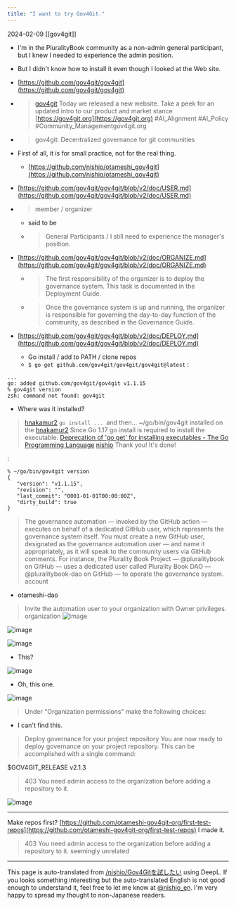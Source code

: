 ```yaml
---
title: "I want to try Gov4Git."
---
```


2024-02-09
[[gov4git]]
- I'm in the PluralityBook community as a non-admin general participant, but I knew I needed to experience the admin position.
- But I didn't know how to install it even though I looked at the Web site.
- [https://github.com/gov4git/gov4git](https://github.com/gov4git/gov4git)
- > [gov4git](https://twitter.com/gov4git/status/1755663386682269769) Today we released a new website. Take a peek for an updated intro to our product and market stance [https://gov4git.org](https://gov4git.org) #AI_Alignment #AI_Policy #Community_Managementgov4git.org
- >  gov4git: Decentralized governance for git communities

- First of all, it is for small practice, not for the real thing.
    - [https://github.com/nishio/otameshi_gov4git](https://github.com/nishio/otameshi_gov4git)

- [https://github.com/gov4git/gov4git/blob/v2/doc/USER.md](https://github.com/gov4git/gov4git/blob/v2/doc/USER.md)
- >  member / organizer
    - said to be
    - >  General Participants / I still need to experience the manager's position.
- [https://github.com/gov4git/gov4git/blob/v2/doc/ORGANIZE.md](https://github.com/gov4git/gov4git/blob/v2/doc/ORGANIZE.md)
    - > The first responsibility of the organizer is to deploy the governance system. This task is documented in the Deployment Guide.
    - >  Once the governance system is up and running, the organizer is responsible for governing the day-to-day function of the community, as described in the Governance Guide.

- [https://github.com/gov4git/gov4git/blob/v2/doc/DEPLOY.md](https://github.com/gov4git/gov4git/blob/v2/doc/DEPLOY.md)
    - Go install / add to PATH / clone repos
    - `$ go get github.com/gov4git/gov4git/gov4git@latest`
:

```
...
go: added github.com/gov4git/gov4git v1.1.15
% gov4git version
zsh: command not found: gov4git
```

- Where was it installed?

> [hnakamur2](https://twitter.com/hnakamur2/status/1755949197889847436) `go install ... `and then...
>  ~/go/bin/gov4git
>  installed on the
> [hnakamur2](https://twitter.com/hnakamur2/status/1755949588727697584) Since Go 1.17 go install is required to install the executable.
>  [Deprecation of 'go get' for installing executables - The Go Programming Language](https://go.dev/doc/go-get-install-deprecation)
> [nishio](https://twitter.com/nishio/status/1755950378724557241) Thank you! It's done!

:

```
% ~/go/bin/gov4git version
{
   "version": "v1.1.15",
   "revision": "",
   "last_commit": "0001-01-01T00:00:00Z",
   "dirty_build": true
}
```


> The governance automation — invoked by the GitHub action — executes on behalf of a dedicated GitHub user, which represents the governance system itself. You must create a new GitHub user, designated as the governance automation user — and name it appropriately, as it will speak to the community users via GitHub comments.
>  For instance, the Plurality Book Project — @pluralitybook on GitHub — uses a dedicated user called Plurality Book DAO — @pluralitybook-dao on GitHub — to operate the governance system.
account
- otameshi-dao

>  Invite the automation user to your organization with Owner privileges.
organization
![image](https://gyazo.com/eb46ebc97c5fd13f168839613bd38e29/thumb/1000)

![image](https://gyazo.com/8b0970baf8aa9fcc5af9396214a84d92/thumb/1000)

![image](https://gyazo.com/eca9ce2444e81f104052ec27a4ce8886/thumb/1000)
- This?

![image](https://gyazo.com/a45488271383ed291d0f34f9fdb2f687/thumb/1000)
- Oh, this one.

![image](https://gyazo.com/6820102f5ea21c2464e85cb7b5e9fb5d/thumb/1000)

> Under "Organization permissions" make the following choices:
- I can't find this.

> Deploy governance for your project repository
>  You are now ready to deploy governance on your project repository. This can be accomplished with a single command:

$GOV4GIT_RELEASE
v2.1.3


> 403 You need admin access to the organization before adding a repository to it.

![image](https://gyazo.com/96b028c8341f556ebb33f9eee5f17fcb/thumb/1000)

---
Make repos first?
[https://github.com/otameshi-gov4git-org/first-test-repos](https://github.com/otameshi-gov4git-org/first-test-repos)
I made it.
> 403 You need admin access to the organization before adding a repository to it.
seemingly unrelated

---
This page is auto-translated from [/nishio/Gov4Gitを試したい](https://scrapbox.io/nishio/Gov4Gitを試したい) using DeepL. If you looks something interesting but the auto-translated English is not good enough to understand it, feel free to let me know at [@nishio_en](https://twitter.com/nishio_en). I'm very happy to spread my thought to non-Japanese readers.